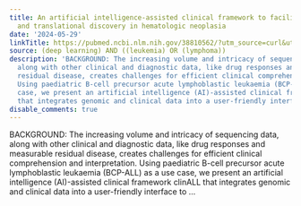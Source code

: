 ```yaml
---
title: An artificial intelligence-assisted clinical framework to facilitate diagnostics
  and translational discovery in hematologic neoplasia
date: '2024-05-29'
linkTitle: https://pubmed.ncbi.nlm.nih.gov/38810562/?utm_source=curl&utm_medium=rss&utm_campaign=pubmed-2&utm_content=1byXLWG-5Hn0_qdLgZYpDfLA2UWGhGNgZGereuo1rJN2aoAQXP&fc=20220814223158&ff=20240530181440&v=2.18.0.post9+e462414
source: (deep learning) AND ((leukemia) OR (lymphoma))
description: 'BACKGROUND: The increasing volume and intricacy of sequencing data,
  along with other clinical and diagnostic data, like drug responses and measurable
  residual disease, creates challenges for efficient clinical comprehension and interpretation.
  Using paediatric B-cell precursor acute lymphoblastic leukaemia (BCP-ALL) as a use
  case, we present an artificial intelligence (AI)-assisted clinical framework clinALL
  that integrates genomic and clinical data into a user-friendly interface to ...'
disable_comments: true
---
```

BACKGROUND: The increasing volume and intricacy of sequencing data, along with other clinical and diagnostic data, like drug responses and measurable residual disease, creates challenges for efficient clinical comprehension and interpretation. Using paediatric B-cell precursor acute lymphoblastic leukaemia (BCP-ALL) as a use case, we present an artificial intelligence (AI)-assisted clinical framework clinALL that integrates genomic and clinical data into a user-friendly interface to ...